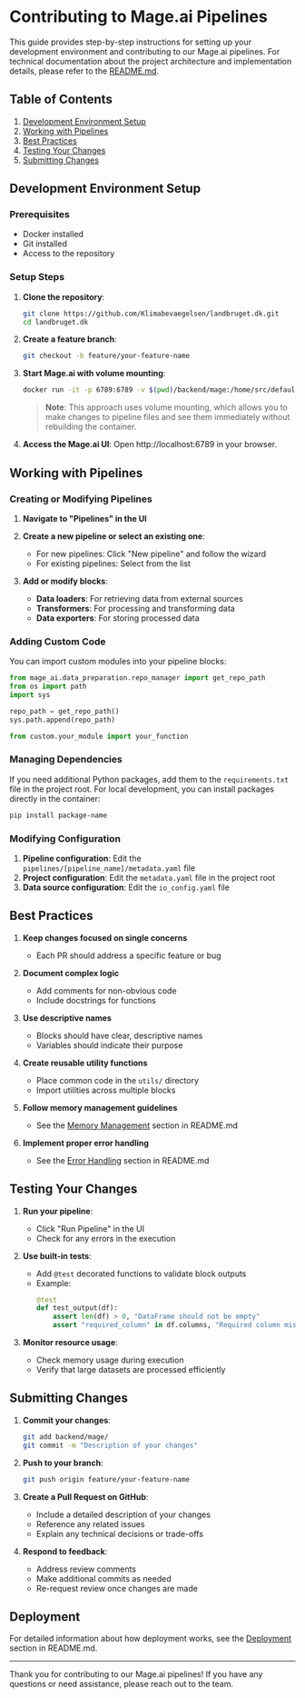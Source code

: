 # Contributing to Mage.ai Pipelines

This guide provides step-by-step instructions for setting up your development environment and contributing to our Mage.ai pipelines. For technical documentation about the project architecture and implementation details, please refer to the [README.md](./README.md).

## Table of Contents

1. [Development Environment Setup](#development-environment-setup)
2. [Working with Pipelines](#working-with-pipelines)
3. [Best Practices](#best-practices)
4. [Testing Your Changes](#testing-your-changes)
5. [Submitting Changes](#submitting-changes)

## Development Environment Setup

### Prerequisites

- Docker installed
- Git installed
- Access to the repository

### Setup Steps

1. **Clone the repository**:
   ```bash
   git clone https://github.com/Klimabevaegelsen/landbruget.dk.git
   cd landbruget.dk
   ```

2. **Create a feature branch**:
   ```bash
   git checkout -b feature/your-feature-name
   ```

3. **Start Mage.ai with volume mounting**:
   ```bash
   docker run -it -p 6789:6789 -v $(pwd)/backend/mage:/home/src/default_repo mageai/mageai:latest
   ```

   > **Note**: This approach uses volume mounting, which allows you to make changes to pipeline files and see them immediately without rebuilding the container.

4. **Access the Mage.ai UI**:
   Open http://localhost:6789 in your browser.

## Working with Pipelines

### Creating or Modifying Pipelines

1. **Navigate to "Pipelines" in the UI**
2. **Create a new pipeline or select an existing one**:
   - For new pipelines: Click "New pipeline" and follow the wizard
   - For existing pipelines: Select from the list

3. **Add or modify blocks**:
   - **Data loaders**: For retrieving data from external sources
   - **Transformers**: For processing and transforming data
   - **Data exporters**: For storing processed data

### Adding Custom Code

You can import custom modules into your pipeline blocks:

```python
from mage_ai.data_preparation.repo_manager import get_repo_path
from os import path
import sys

repo_path = get_repo_path()
sys.path.append(repo_path)

from custom.your_module import your_function
```

### Managing Dependencies

If you need additional Python packages, add them to the `requirements.txt` file in the project root. For local development, you can install packages directly in the container:

```bash
pip install package-name
```

### Modifying Configuration

1. **Pipeline configuration**: Edit the `pipelines/[pipeline_name]/metadata.yaml` file
2. **Project configuration**: Edit the `metadata.yaml` file in the project root
3. **Data source configuration**: Edit the `io_config.yaml` file

## Best Practices

1. **Keep changes focused on single concerns**
   - Each PR should address a specific feature or bug

2. **Document complex logic**
   - Add comments for non-obvious code
   - Include docstrings for functions

3. **Use descriptive names**
   - Blocks should have clear, descriptive names
   - Variables should indicate their purpose

4. **Create reusable utility functions**
   - Place common code in the `utils/` directory
   - Import utilities across multiple blocks

5. **Follow memory management guidelines**
   - See the [Memory Management](./README.md#memory-management) section in README.md

6. **Implement proper error handling**
   - See the [Error Handling](./README.md#error-handling) section in README.md

## Testing Your Changes

1. **Run your pipeline**:
   - Click "Run Pipeline" in the UI
   - Check for any errors in the execution

2. **Use built-in tests**:
   - Add `@test` decorated functions to validate block outputs
   - Example:
     ```python
     @test
     def test_output(df):
         assert len(df) > 0, "DataFrame should not be empty"
         assert "required_column" in df.columns, "Required column missing"
     ```

3. **Monitor resource usage**:
   - Check memory usage during execution
   - Verify that large datasets are processed efficiently

## Submitting Changes

1. **Commit your changes**:
   ```bash
   git add backend/mage/
   git commit -m "Description of your changes"
   ```

2. **Push to your branch**:
   ```bash
   git push origin feature/your-feature-name
   ```

3. **Create a Pull Request on GitHub**:
   - Include a detailed description of your changes
   - Reference any related issues
   - Explain any technical decisions or trade-offs

4. **Respond to feedback**:
   - Address review comments
   - Make additional commits as needed
   - Re-request review once changes are made

## Deployment

For detailed information about how deployment works, see the [Deployment](./README.md#deployment) section in README.md.

---

Thank you for contributing to our Mage.ai pipelines! If you have any questions or need assistance, please reach out to the team. 